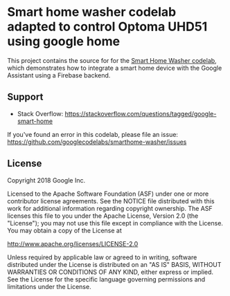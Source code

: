 # Smart home washer codelab adapted to control Optoma UHD51 using google home

This project contains the source for for the [Smart Home Washer codelab](https://codelabs.developers.google.com/codelabs/smarthome-washer),
which demonstrates how to integrate a smart home device with the Google Assistant
using a Firebase backend.

## Support

- Stack Overflow: https://stackoverflow.com/questions/tagged/google-smart-home

If you've found an error in this codelab, please file an issue:
https://github.com/googlecodelabs/smarthome-washer/issues

## License
Copyright 2018 Google Inc.

Licensed to the Apache Software Foundation (ASF) under one or more contributor license agreements. See the NOTICE file distributed with this work for additional information regarding copyright ownership. The ASF licenses this file to you under the Apache License, Version 2.0 (the "License"); you may not use this file except in compliance with the License. You may obtain a copy of the License at

http://www.apache.org/licenses/LICENSE-2.0

Unless required by applicable law or agreed to in writing, software distributed under the License is distributed on an "AS IS" BASIS, WITHOUT WARRANTIES OR CONDITIONS OF ANY KIND, either express or implied. See the License for the specific language governing permissions and limitations under the License.